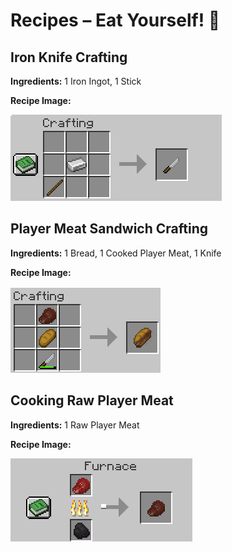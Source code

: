 # Recipes – Eat Yourself! 🍴

## Iron Knife Crafting
**Ingredients:** 1 Iron Ingot, 1 Stick

**Recipe Image:**

![Knife Crafting](images/knife_crafting.png)

## Player Meat Sandwich Crafting
**Ingredients:** 1 Bread, 1 Cooked Player Meat, 1 Knife

**Recipe Image:**

![Sandwich Crafting](images/sandwich_crafting.png)

## Cooking Raw Player Meat
**Ingredients:** 1 Raw Player Meat

**Recipe Image:**

![Cooking Raw Player Meat](images/cooked_player_meat.png)